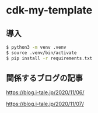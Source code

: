 # cdk-my-template

## 導入

```sh
$ python3 -m venv .venv
$ source .venv/bin/activate
$ pip install -r requirements.txt
```

## 関係するブログの記事

https://blog.i-tale.jp/2020/11/06/

https://blog.i-tale.jp/2020/11/07/
